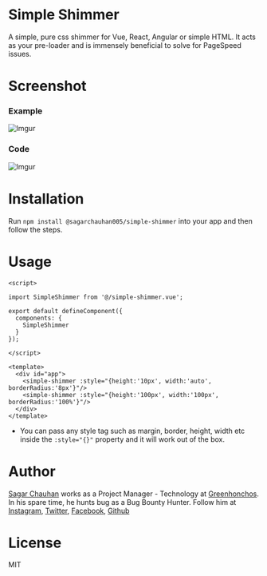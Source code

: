# Simple Shimmer

A simple, pure css shimmer for Vue, React, Angular or simple HTML. It acts as your pre-loader and is immensely beneficial to solve for PageSpeed issues.

# Screenshot

### Example
![Imgur](https://i.imgur.com/V4hiQSi.jpg)

### Code
![Imgur](https://i.imgur.com/rRXLRuf.jpg)

# Installation

Run `npm install @sagarchauhan005/simple-shimmer` into your app and then follow the steps.

# Usage

```
<script>

import SimpleShimmer from '@/simple-shimmer.vue';

export default defineComponent({
  components: {
    SimpleShimmer
  }
});

</script>

<template>
  <div id="app">
    <simple-shimmer :style="{height:'10px', width:'auto', borderRadius:'8px'}"/>
    <simple-shimmer :style="{height:'100px', width:'100px', borderRadius:'100%'}"/>
  </div>
</template>
```

- You can pass any style tag such as margin, border, height, width etc inside the `:style="{}"` property and it will work out of the box.

# Author

[Sagar Chauhan](https://twitter.com/sagarchauhan005) works as a Project Manager - Technology at [Greenhonchos](https://www.greenhonchos.com).
In his spare time, he hunts bug as a Bug Bounty Hunter.
Follow him at [Instagram](https://www.instagram.com/chauhansahab005/), [Twitter](https://twitter.com/chauhansahab005),  [Facebook](https://facebook.com/sagar.chauhan3),
[Github](https://github.com/sagarchauhan005)

# License
MIT
